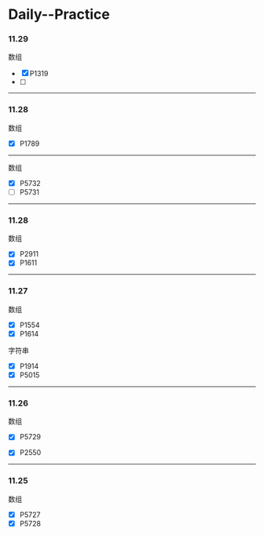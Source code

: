 # Daily--Practice

### 11.29
数组
- [x] P1319
- [ ] 
---
### 11.28
数组
- [x] P1789
---
数组
- [x] P5732
- [ ] P5731
---
### 11.28
数组
- [x] P2911
- [x] P1611
---

### 11.27

数组
- [x] P1554
- [x] P1614

字符串
- [x] P1914
- [x] P5015
---

### 11.26

数组

- [x] P5729

- [x] P2550

---

### 11.25

数组

- [x] P5727
- [x] P5728